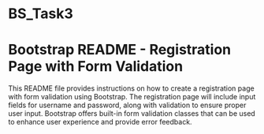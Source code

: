 # BS_Task3
# Bootstrap README - Registration Page with Form Validation

This README file provides instructions on how to create a registration page with form validation using Bootstrap. The registration page will include input fields for username and password, along with validation to ensure proper user input. Bootstrap offers built-in form validation classes that can be used to enhance user experience and provide error feedback.
